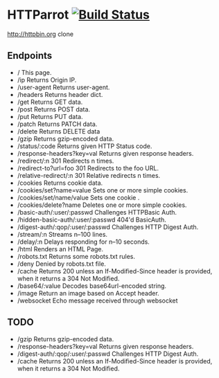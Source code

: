 # HTTParrot [![Build Status](https://travis-ci.org/edgurgel/httparrot.png?branch=master)](https://travis-ci.org/edgurgel/httparrot)

http://httpbin.org clone

## Endpoints

* / This page.
* /ip Returns Origin IP.
* /user-agent Returns user-agent.
* /headers Returns header dict.
* /get Returns GET data.
* /post Returns POST data.
* /put Returns PUT data.
* /patch Returns PATCH data.
* /delete Returns DELETE data
* /gzip Returns gzip-encoded data.
* /status/:code Returns given HTTP Status code.
* /response-headers?key=val Returns given response headers.
* /redirect/:n 301 Redirects n times.
* /redirect-to?url=foo 301 Redirects to the foo URL.
* /relative-redirect/:n 301 Relative redirects n times.
* /cookies Returns cookie data.
* /cookies/set?name=value Sets one or more simple cookies.
* /cookies/set/name/value Sets one cookie .
* /cookies/delete?name Deletes one or more simple cookies.
* /basic-auth/:user/:passwd Challenges HTTPBasic Auth.
* /hidden-basic-auth/:user/:passwd 404'd BasicAuth.
* /digest-auth/:qop/:user/:passwd Challenges HTTP Digest Auth.
* /stream/:n Streams n–100 lines.
* /delay/:n Delays responding for n–10 seconds.
* /html Renders an HTML Page.
* /robots.txt Returns some robots.txt rules.
* /deny Denied by robots.txt file.
* /cache Returns 200 unless an If-Modified-Since header is provided, when it returns a 304 Not Modified.
* /base64/:value Decodes base64url-encoded string.
* /image Return an image based on Accept header.
* /websocket Echo message received through websocket

## TODO

* /gzip Returns gzip-encoded data.
* /response-headers?key=val Returns given response headers.
* /digest-auth/:qop/:user/:passwd Challenges HTTP Digest Auth.
* /cache Returns 200 unless an If-Modified-Since header is provided, when it returns a 304 Not Modified.
